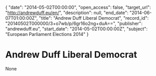 {
  "date": "2014-05-02T00:00:00", 
  "open_access": false, 
  "target_url": "http://andrewduff.eu/en/", 
  "description": null, 
  "end_date": "2014-06-07T01:00:00Z", 
  "title": "Andrew Duff Liberal Democrat", 
  "record_id": "20140502T000000/3+o7wb/p/6gr16o2ng+duA==", 
  "publisher": "andrewduff.eu", 
  "start_date": "2014-05-02T00:00:00Z", 
  "subject": "European Parliament Elections 2014"
}

# Andrew Duff Liberal Democrat

None